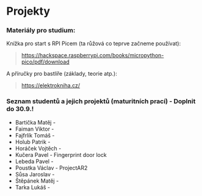# Projekty

### Materiály pro studium:

Knížka pro start s RPI Picem (ta růžová co teprve začneme používat):
> https://hackspace.raspberrypi.com/books/micropython-pico/pdf/download

A příručky pro bastlíře (základy, teorie atp.):
> https://elektrokniha.cz/

### Seznam studentů a jejich projektů (maturitních prací) - Doplnit do 30.9.!
 - Bartička Matěj - 
 - Faiman Viktor - 
 - Fajfrlík Tomáš - 
 - Holub Patrik - 
 - Horáček Vojtěch - 
 - Kučera Pavel - Fingerprint door lock
 - Lebeda Pavel - 
 - Poustka Václav - ProjectAR2
 - Sůsa Jaroslav - 
 - Štěpánek Matěj - 
 - Tarka Lukáš - 
